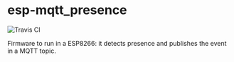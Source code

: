 # esp-mqtt_presence

![Travis CI](https://travis-ci.org/Treboada/esp-mqtt_presence.svg?branch=master)

Firmware to run in a ESP8266: it detects presence and publishes the event in a MQTT topic.


